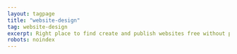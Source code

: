 ```yaml
---
layout: tagpage
title: "website-design"
tag: website-design
excerpt: Right place to find create and publish websites free without programming, no coding, free domain, html css java program
robots: noindex
---
```

